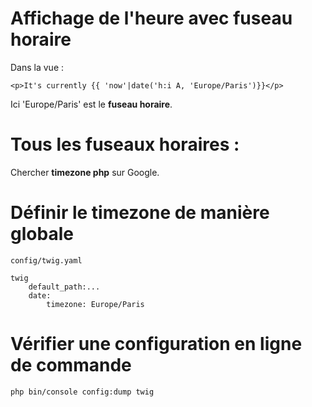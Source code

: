 # Affichage de l'heure avec fuseau horaire

Dans la vue :

    <p>It's currently {{ 'now'|date('h:i A, 'Europe/Paris')}}</p>

Ici 'Europe/Paris' est le **fuseau horaire**.

# Tous les fuseaux horaires :

Chercher **timezone php** sur Google.

# Définir le timezone de manière globale

    config/twig.yaml

    twig
        default_path:...
        date:
            timezone: Europe/Paris

# Vérifier une configuration en ligne de commande

    php bin/console config:dump twig
